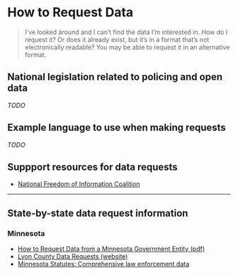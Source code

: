 # How to Request Data

> I’ve looked around and I can’t find the data I’m interested in. How do I request it?  Or does it already exist, but it’s in a format that’s not electronically readable? You may be able to request it in an alternative format.

## National legislation related to policing and open data

*TODO*


## Example language to use when making requests

*TODO*


## Suppport resources for data requests

- [National Freedom of Information Coalition](https://www.nfoic.org/organizations)

***

## State-by-state data request information

### Minnesota

- [How to Request Data from a Minnesota Government Entity (pdf)](https://mn.gov/admin/assets/howtorequest_tcm36-309309.pdf)
- [Lyon County Data Requests (website)](https://www.lyonco.org/departments/sheriff/general-information/data-requests)
- [Minnesota Statutes: Comprehensive law enforcement data](https://www.revisor.mn.gov/statutes/cite/13.82)
